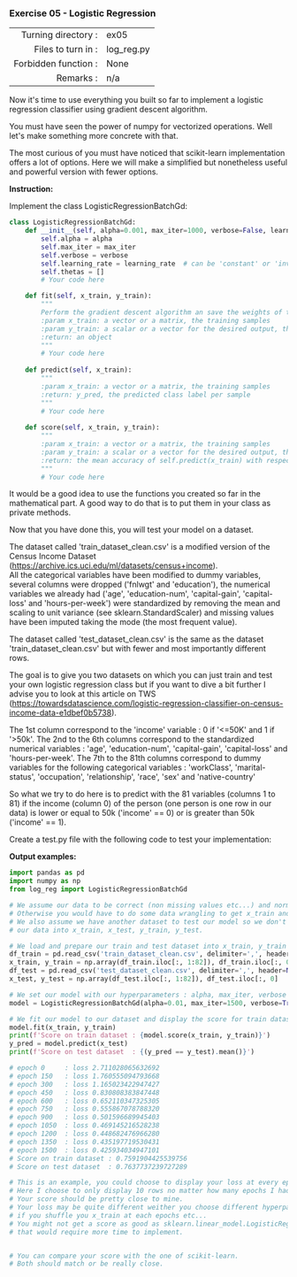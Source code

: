  ### Exercise 05 - Logistic Regression

|                         |                         |
| -----------------------:| ----------------------- |
|   Turning directory :   |  ex05                   |
|   Files to turn in :    |  log_reg.py             |
|   Forbidden function :  |  None                   |
|   Remarks :             |  n/a                    |

Now it's time to use everything you built so far to implement a logistic regression classifier using gradient descent algorithm.

You must have seen the power of numpy for vectorized operations. Well let's make something more concrete with that.

The most curious of you must have noticed that scikit-learn implementation offers a lot of options.
Here we will make a simplified but nonetheless useful and powerful version with fewer options.

**Instruction:**

Implement the class LogisticRegressionBatchGd:
```python
class LogisticRegressionBatchGd:
    def __init__(self, alpha=0.001, max_iter=1000, verbose=False, learning_rate='constant'):
        self.alpha = alpha
        self.max_iter = max_iter
        self.verbose = verbose
        self.learning_rate = learning_rate  # can be 'constant' or 'invscaling'
        self.thetas = []
        # Your code here

    def fit(self, x_train, y_train):
        """
        Perform the gradient descent algorithm an save the weights of the model in the class object
        :param x_train: a vector or a matrix, the training samples
        :param y_train: a scalar or a vector for the desired output, the true labels for x_train
        :return: an object
        """
        # Your code here
    
    def predict(self, x_train):
        """
        :param x_train: a vector or a matrix, the training samples
        :return: y_pred, the predicted class label per sample
        """
        # Your code here
    
    def score(self, x_train, y_train):
        """
        :param x_train: a vector or a matrix, the training samples
        :param y_train: a scalar or a vector for the desired output, the true labels for x_train
        :return: the mean accuracy of self.predict(x_train) with respect to y_true
        """
        # Your code here
```

It would be a good idea to use the functions you created so far in the mathematical part.
A good way to do that is to put them in your class as private methods.

Now that you have done this, you will test your model on a dataset.

The dataset called 'train_dataset_clean.csv' is a modified version of the Census Income Dataset (https://archive.ics.uci.edu/ml/datasets/census+income).
<br>All the categorical variables have been modified to dummy variables, several columns were dropped ('fnlwgt' and 'education'), the numerical variables we already had 
('age', 'education-num', 'capital-gain', 'capital-loss' and 'hours-per-week') were standardized by removing the mean and scaling to unit variance (see sklearn.StandardScaler) and 
missing values have been imputed taking the mode (the most frequent value).

The dataset called 'test_dataset_clean.csv' is the same as the dataset 'train_dataset_clean.csv' but with fewer and most importantly different rows.

The goal is to give you two datasets on which you can just train and test your own logistic regression class but if you want to dive a bit further I advise you to look at this article on TWS 
(https://towardsdatascience.com/logistic-regression-classifier-on-census-income-data-e1dbef0b5738).

The 1st column correspond to the 'income' variable : 0 if '<=50K' and 1 if '>50k'. 
The 2nd to the 6th columns correspond to the standardized numerical variables : 'age', 'education-num', 'capital-gain', 'capital-loss' and 'hours-per-week'.
The 7th to the 81th columns correspond to dummy variables for the following categorical variables : 'workClass', 'marital-status', 'occupation', 'relationship', 'race', 'sex' and 'native-country'

So what we try to do here is to predict with the 81 variables (columns 1 to 81) if the income (column 0) of the person (one person is one row in our data) 
is lower or equal to 50k ('income' == 0) or is greater than 50k ('income' == 1).

Create a test.py file with the following code to test your implementation:

**Output examples:**
```python
import pandas as pd
import numpy as np
from log_reg import LogisticRegressionBatchGd

# We assume our data to be correct (non missing values etc...) and normalized.
# Otherwise you would have to do some data wrangling to get x_train and y_train.
# We also assume we have another dataset to test our model so we don't need to split
# our data into x_train, x_test, y_train, y_test.

# We load and prepare our train and test dataset into x_train, y_train and x_test, y_test
df_train = pd.read_csv('train_dataset_clean.csv', delimiter=',', header=None, index_col=False)
x_train, y_train = np.array(df_train.iloc[:, 1:82]), df_train.iloc[:, 0]
df_test = pd.read_csv('test_dataset_clean.csv', delimiter=',', header=None, index_col=False)
x_test, y_test = np.array(df_test.iloc[:, 1:82]), df_test.iloc[:, 0]

# We set our model with our hyperparameters : alpha, max_iter, verbose and learning_rate
model = LogisticRegressionBatchGd(alpha=0.01, max_iter=1500, verbose=True, learning_rate='constant')

# We fit our model to our dataset and display the score for train dataset and test dataset
model.fit(x_train, y_train)
print(f'Score on train dataset : {model.score(x_train, y_train)}')
y_pred = model.predict(x_test)
print(f'Score on test dataset  : {(y_pred == y_test).mean()}')

# epoch 0     : loss 2.711028065632692
# epoch 150   : loss 1.760555094793668
# epoch 300   : loss 1.165023422947427
# epoch 450   : loss 0.830808383847448
# epoch 600   : loss 0.652110347325305
# epoch 750   : loss 0.555867078788320
# epoch 900   : loss 0.501596689945403
# epoch 1050  : loss 0.469145216528238
# epoch 1200  : loss 0.448682476966280
# epoch 1350  : loss 0.435197719530431
# epoch 1500  : loss 0.425934034947101
# Score on train dataset : 0.7591904425539756
# Score on test dataset  : 0.7637737239727289

# This is an example, you could choose to display your loss at every epoch, or every 100 epochs ...
# Here I choose to only display 10 rows no matter how many epochs I had.
# Your score should be pretty close to mine.
# Your loss may be quite different weither you choose different hyperparameters, if you add an intercept to your x_train,
# if you shuffle you x_train at each epochs etc...
# You might not get a score as good as sklearn.linear_model.LogisticRegression because it uses a different algorithm and more optimized parameters
# that would require more time to implement.


# You can compare your score with the one of scikit-learn.
# Both should match or be really close.
```
